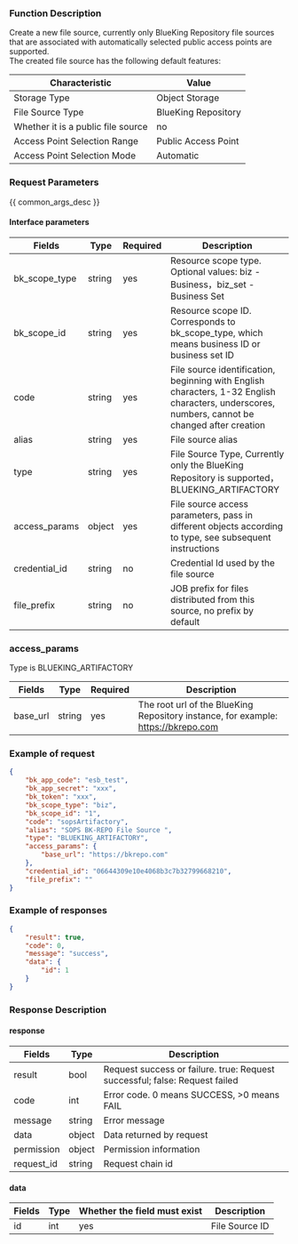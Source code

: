 ### Function Description

Create a new file source, currently only BlueKing Repository file sources that are associated with automatically selected public access points are supported.  
The created file source has the following default features: 

| Characteristic |  Value |
|-----------------|------------|
|Storage Type|Object Storage|
|File Source Type|BlueKing Repository|
|Whether it is a public file source|no|
| Access Point Selection Range       |Public Access Point|
|Access Point Selection Mode|Automatic|

### Request Parameters

{{ common_args_desc }}

#### Interface parameters

| **Fields** | **Type** | **Required** | **Description** |
|-----------------|------------|--------|------------|
| bk_scope_type | string | yes  | Resource scope type. Optional values: biz - Business，biz_set - Business Set |
| bk_scope_id | string | yes | Resource scope ID. Corresponds to bk_scope_type, which means business ID or business set ID |
| code            |  string    | yes  | File source identification, beginning with English characters, 1-32 English characters, underscores, numbers, cannot be changed after creation |
| alias           |  string    | yes  | File source alias |
| type            |  string    | yes  | File Source Type, Currently only the BlueKing Repository is supported，BLUEKING_ARTIFACTORY |
| access_params   |  object    | yes  | File source access parameters, pass in different objects according to type, see subsequent instructions |
| credential_id   |  string    | no   | Credential Id used by the file source |
| file_prefix     |  string    | no   | JOB prefix for files distributed from this source, no prefix by default |

### access_params
Type is BLUEKING_ARTIFACTORY

| **Fields**   | **Type** | **Required** | **Description** |
|-----------------|------------|--------|------------|
| base_url        |  string    | yes  | The root url of the BlueKing Repository instance, for example: https://bkrepo.com |

### Example of request

```json
{
    "bk_app_code": "esb_test",
    "bk_app_secret": "xxx",
    "bk_token": "xxx",
    "bk_scope_type": "biz",
    "bk_scope_id": "1",
    "code": "sopsArtifactory",
    "alias": "SOPS BK-REPO File Source ",
    "type": "BLUEKING_ARTIFACTORY",
    "access_params": {
        "base_url": "https://bkrepo.com"
    },
    "credential_id": "06644309e10e4068b3c7b32799668210",
    "file_prefix": ""
}
```

### Example of responses

```json
{
    "result": true,
    "code": 0,
    "message": "success",
    "data": {
        "id": 1
    }
}
```

### Response Description

#### response
| **Fields** | **Type** | **Description** |
|-----------|-----------|-----------|
| result       | bool   | Request success or failure. true: Request successful; false: Request failed |
| code         | int    | Error code. 0 means SUCCESS, >0 means FAIL |
| message      | string | Error message |
| data         | object | Data returned by request |
| permission   | object | Permission information |
| request_id   | string | Request chain id |

#### data

| Fields | **Type** | Whether the field must exist | **Description** |
|-----------|-------|---------------|---------|
| id        | int   |yes              | File Source ID |
